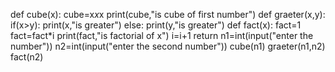 def cube(x):
    cube=x*x*x
    print(cube,"is cube of first number")
def graeter(x,y):
    if(x>y):
      print(x,"is greater")
    else:
      print(y,"is greater")
def fact(x):
    fact=1
    fact=fact*i
    print(fact,"is factorial of x")
    i=i+1
    return
n1=int(input("enter the number"))
n2=int(input("enter the second number"))
cube(n1)
graeter(n1,n2)
fact(n2) 
 
